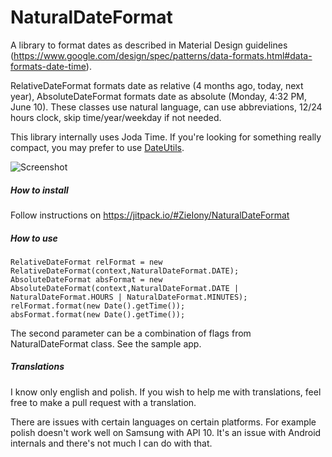 # NaturalDateFormat

A library to format dates as described in Material Design guidelines (https://www.google.com/design/spec/patterns/data-formats.html#data-formats-date-time).

RelativeDateFormat formats date as relative (4 months ago, today, next year), AbsoluteDateFormat formats date as absolute (Monday, 4:32 PM, June 10). These classes use natural language, can use abbreviations, 12/24 hours clock, skip time/year/weekday if not needed.

This library internally uses Joda Time. If you're looking for something really compact, you may prefer to use [DateUtils](https://developer.android.com/reference/android/text/format/DateUtils.html#getRelativeDateTimeString(android.content.Context,%20long,%20long,%20long,%20int)).

![Screenshot](https://github.com/ZieIony/NaturalDateFormat/blob/master/images/screenshot.png)

##### How to install

Follow instructions on https://jitpack.io/#ZieIony/NaturalDateFormat

##### How to use

    RelativeDateFormat relFormat = new RelativeDateFormat(context,NaturalDateFormat.DATE);
    AbsoluteDateFormat absFormat = new AbsoluteDateFormat(context,NaturalDateFormat.DATE | NaturalDateFormat.HOURS | NaturalDateFormat.MINUTES);
    relFormat.format(new Date().getTime());
    absFormat.format(new Date().getTime());

The second parameter can be a combination of flags from NaturalDateFormat class. See the sample app.

##### Translations

I know only english and polish. If you wish to help me with translations, feel free to make a pull request with a translation.

There are issues with certain languages on certain platforms. For example polish doesn't work well on Samsung with API 10. It's an issue with Android internals and there's not much I can do with that. 

